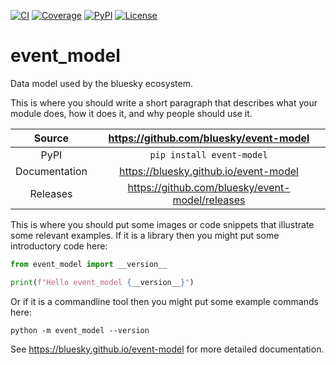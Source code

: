 [![CI](https://github.com/bluesky/event-model/actions/workflows/ci.yml/badge.svg)](https://github.com/bluesky/event-model/actions/workflows/ci.yml)
[![Coverage](https://codecov.io/gh/bluesky/event-model/branch/main/graph/badge.svg)](https://codecov.io/gh/bluesky/event-model)
[![PyPI](https://img.shields.io/pypi/v/event-model.svg)](https://pypi.org/project/event-model)
[![License](https://img.shields.io/badge/License-Apache%202.0-blue.svg)](https://opensource.org/licenses/Apache-2.0)

# event_model

Data model used by the bluesky ecosystem.

This is where you should write a short paragraph that describes what your module does,
how it does it, and why people should use it.

Source          | <https://github.com/bluesky/event-model>
:---:           | :---:
PyPI            | `pip install event-model`
Documentation   | <https://bluesky.github.io/event-model>
Releases        | <https://github.com/bluesky/event-model/releases>

This is where you should put some images or code snippets that illustrate
some relevant examples. If it is a library then you might put some
introductory code here:

```python
from event_model import __version__

print(f"Hello event_model {__version__}")
```

Or if it is a commandline tool then you might put some example commands here:

```
python -m event_model --version
```

<!-- README only content. Anything below this line won't be included in index.md -->

See https://bluesky.github.io/event-model for more detailed documentation.
